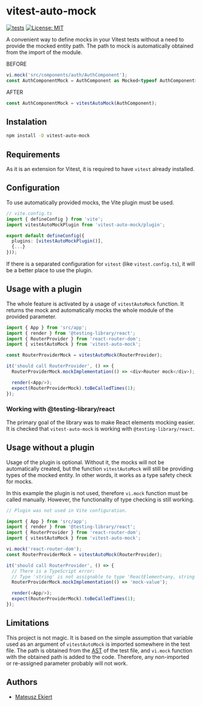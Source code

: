 # vitest-auto-mock
[![tests](https://github.com/mekiert/vitest-auto-mock/actions/workflows/tests.yml/badge.svg)](https://github.com/mekiert/vitest-auto-mock)
[![License: MIT](https://img.shields.io/badge/License-MIT-yellow.svg)](https://raw.githubusercontent.com/mekiert/vitest-auto-mock/master/LICENCE)

A convenient way to define mocks in your Vitest tests without a need to provide the mocked entity path. The path to mock is automatically obtained from the import of the module.

BEFORE
```ts
vi.mock('src/components/auth/AuthComponent');
const AuthComponentMock = AuthComponent as Mocked<typeof AuthComponent>;
```

AFTER
```ts
const AuthComponentMock = vitestAutoMock(AuthComponent);
```

## Instalation

```sh
npm install -D vitest-auto-mock
```

## Requirements
As it is an extension for Vitest, it is required to have `vitest` already installed.


## Configuration
To use automatically provided mocks, the Vite plugin must be used.

```ts
// vite.config.ts
import { defineConfig } from 'vite';
import vitestAutoMockPlugin from 'vitest-auto-mock/plugin';

export default defineConfig({
  plugins: [vitestAutoMockPlugin()],
  {...}
}));
```

If there is a separated configuration for `vitest` (like `vitest.config.ts`), it will be a better place to use the plugin.


## Usage with a plugin
The whole feature is activated by a usage of `vitestAutoMock` function. It returns the mock and automatically mocks the whole module of the provided parameter.

```ts
import { App } from 'src/app';
import { render } from '@testing-library/react';
import { RouterProvider } from 'react-router-dom';
import { vitestAutoMock } from 'vitest-auto-mock';

const RouterProviderMock = vitestAutoMock(RouterProvider);

it('should call RouterProvider', () => {
  RouterProviderMock.mockImplementation(() => <div>Router mock</div>);

  render(<App/>);
  expect(RouterProviderMock).toBeCalledTimes(1);
});
```

### Working with @testing-library/react
The primary goal of the library was to make React elements mocking easier. It is checked that `vitest-auto-mock` is working with `@testing-library/react`.


## Usage without a plugin
Usage of the plugin is optional. Without it, the mocks will not be automatically created, but the function `vitestAutoMock` will still be providing types of the mocked entity. In other words, it works as a type safety check for mocks.

In this example the plugin is not used, therefore `vi.mock` function must be called manually. However, the functionality of type checking is still working.

```ts
// Plugin was not used in Vite configuration.

import { App } from 'src/app';
import { render } from '@testing-library/react';
import { RouterProvider } from 'react-router-dom';
import { vitestAutoMock } from 'vitest-auto-mock';

vi.mock('react-router-dom');
const RouterProviderMock = vitestAutoMock(RouterProvider);

it('should call RouterProvider', () => {
  // There is a TypeScript error:
  // Type 'string' is not assignable to type 'ReactElement<any, string | JSXElementConstructor<any>>'.ts(2322)
  RouterProviderMock.mockImplementation(() => 'mock-value');

  render(<App/>);
  expect(RouterProviderMock).toBeCalledTimes(1);
});
```

## Limitations
This project is not magic. It is based on the simple assumption that variable used as an argument of `vitestAutoMock` is imported somewhere in the test file. The path is obtained from the [AST](https://en.wikipedia.org/wiki/Abstract_syntax_tree) of the test file, and `vi.mock` function with the obtained path is added to the code. Therefore, any non-imported or re-assigned parameter probably will not work.

## Authors
- [Mateusz Ekiert](https://github.com/mekiert)
